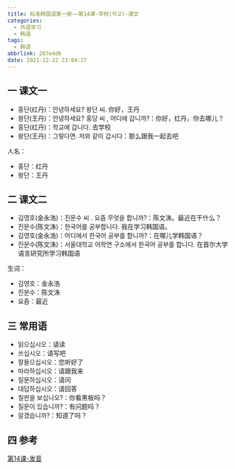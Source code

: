 ```yaml
---
title: 标准韩国语第一册——第14课-学校(학교)-课文
categories:
  - 外语学习
  - 韩语
tags:
  - 韩语
abbrlink: 287e4db
date: 2021-12-22 23:04:27
---
```

## 一 课文一

* 홍단(红丹)：안녕하세요? 왕단 씨. 你好，王丹
* 왕단(王丹)：안녕하세요? 홍당 씨 , 어디에 갑니까?：你好，红丹，你去哪儿？
* 홍단(红丹)：학교에 갑니다.  去学校
* 왕단(王丹)：그렇다면. 저와 같이 갑시다：那么跟我一起去吧

<!--more-->

人名：

* 홍단：红丹
* 왕단：王丹

## 二 课文二

* 김영호(金永浩)：진문수 씨 . 요즘  무엇을  합니까?：陈文洙。最近在干什么？
* 진문수(陈文洙)：한국어를 공부합니다. 我在学习韩国语。
* 김영호(金永浩)：어디에서  한국어  공부를  합니까?：在哪儿学韩国语？
* 진문수(陈文洙)：서울대학교  어학연 구소에서  한국어 공부를 합니다. 在首尔大学语言研究所学习韩国语

生词：

* 김영호：金永浩
* 진문수：陈文洙
* 요즘：最近

## 三 常用语

* 읽으십시오：请读
* 쓰십시오：请写吧
* 잘들으십시오：您听好了
* 따라하십시오：请跟我来
* 질문하십시오：请问
* 대답하십시오：请回答
* 칠판을 보십니오?：你看黑板吗？
* 질문이 있습니까?：有问题吗？
* 알겠습니까?：知道了吗？

## 四 参考

[第14课-发音](https://biz.cli.im/Pcview?name=https%3A%2F%2Fbiz.cli.im%2Ftest%2FAU485317%3Fcoding%3DH57wLT%26qrurl%3Dhttp%253A%252F%252Fqr31.cn%252FH57wLT%26gtype%3D2&time=1)